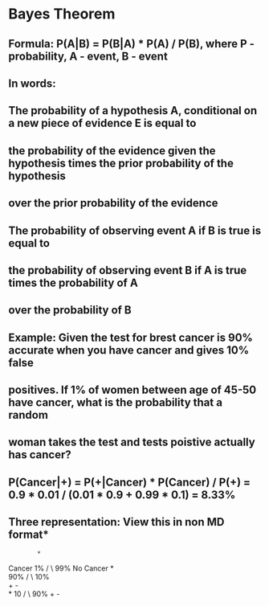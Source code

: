 # Bayes Theorem

## Formula: P(A|B) = P(B|A) * P(A) / P(B), where P - probability, A - event, B - event

## In words:

## The probability of a hypothesis A, conditional on a new piece of evidence E is equal to
## the probability of the evidence given the hypothesis times the prior probability of the hypothesis
## over the prior probability of the evidence

## The probability of observing event A if B is true is equal to
## the probability of observing event B if A is true times the probability of A
## over the probability of B

## Example: Given the test for brest cancer is 90% accurate when you have cancer and gives 10% false
## positives. If 1% of women between age of 45-50 have cancer, what is the probability that a random
## woman takes the test and tests poistive actually has cancer?

## P(Cancer|+) = P(+|Cancer) * P(Cancer) / P(+) = 0.9 * 0.01 / (0.01 * 0.9 + 0.99 * 0.1) = 8.33%

## Three representation: View this in non MD format*

            *
Cancer 1% /   \ 99% No Cancer
         *     \
    90% / \ 10% \
       +   -     \
                  *
             10  / \  90%
                +   -